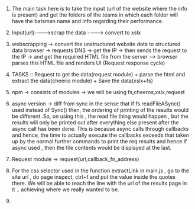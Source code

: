 1. The main task here is to take the input (url of the website where the info is present) and get the folders of the teams in which each folder will have the batsman name and info regarding their performance.

2. Input(url)---->scrap the data ----> convert to xslx

3. webscrapping -> convert the unstructured website data to structured data
browser -> requests DNS -> get the IP -> then sends the request to the IP -> and get the required HTML file from the server --> browser parses this HTML file and renders UI (Request response cycle)

4. TASKS :: Request to get the data(request module)  + parse the html and extract the data(cheerio module) + Save the data(xslx+fs)

5. npm -> consists of modules -> we will be using fs,cheeros,xslx,request

6. async version -> diff from sync in the sense that if fs.readFileASync() used instead of Sync() then, the ordering of printing of the results would be different .So, on using this , the read file thing would happen , but the results will only be printed out after everything else present after the async call has been done. This is because async calls through callbacks and hence, the time to actually execute the callbacks exceeds that taken up by the normal further commands to print the req results and hence if async used , then the file contents would be displayed at the last.

7. Request module -> request(url,callback_fn_address)

8. For the css selector used in the function extractLink in main.js , go to the site url , do page inspect, ctrl+f and put the value inside the quotes there. We will be able to reach the line with the url of the results page in it .. achieving where we really wanted to be.

9. 